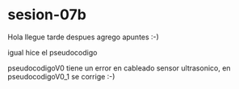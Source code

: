 # sesion-07b

Hola llegue tarde despues agrego apuntes :-)

igual hice el pseudocodigo

pseudocodigoV0 tiene un error en cableado sensor ultrasonico, en pseudocodigoV0_1 se corrige :-)
